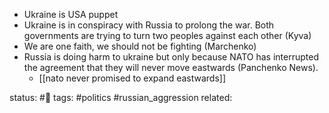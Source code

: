 
-	Ukraine is USA puppet
-	Ukraine is in conspiracy with Russia to prolong the war. Both governments are trying to turn two peoples against each other (Kyva)
-	We are one faith, we should not be fighting (Marchenko)
-	Russia is doing harm to ukraine but only because NATO has interrupted the agreement that they will never move eastwards (Panchenko News).
	- [[nato never promised to expand eastwards]]


status: #🌱
tags: #politics #russian_aggression 
related: 

